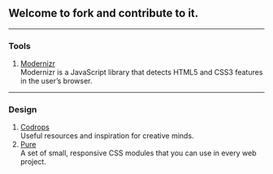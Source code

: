 ## **Welcome** to fork and contribute to it.

---
### Tools
1. [Modernizr](https://github.com/Modernizr/Modernizr)  
Modernizr is a JavaScript library that detects HTML5 and CSS3 features in the user’s browser.

---
### Design
1. [Codrops](https://github.com/codrops)  
Useful resources and inspiration for creative minds.
2. [Pure](http://purecss.io/)  
A set of small, responsive CSS modules that you can use in every web project.